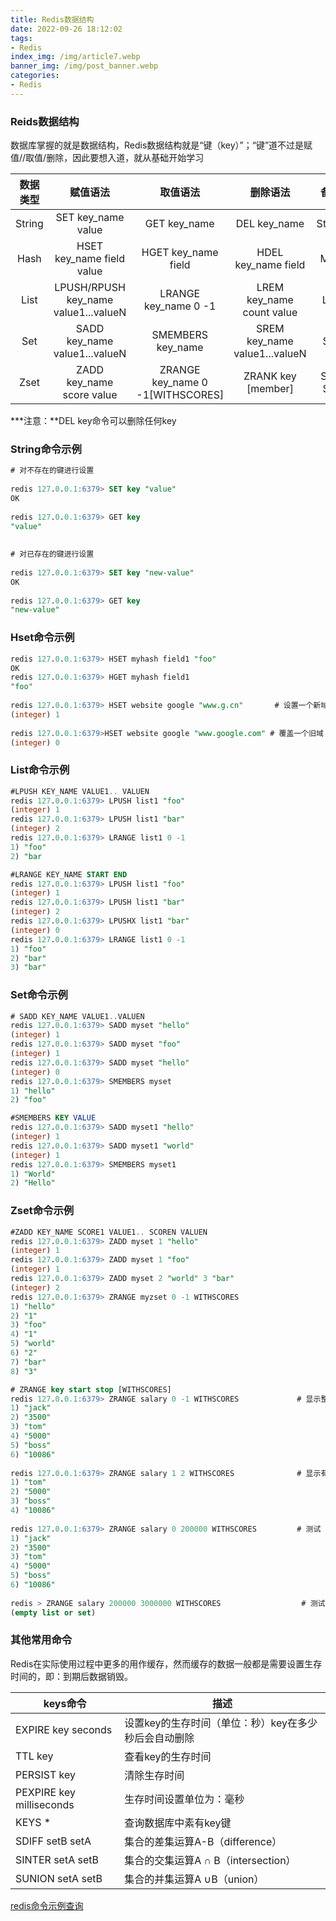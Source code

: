 ```yaml
---
title: Redis数据结构
date: 2022-09-26 18:12:02
tags: 
- Redis
index_img: /img/article7.webp
banner_img: /img/post_banner.webp
categories:
- Redis
---
```


### Reids数据结构

<p class="note note-success">
    数据库掌握的就是数据结构，Redis数据结构就是“键（key）”；“键”道不过是赋值//取值/删除，因此要想入道，就从基础开始学习
</p>

| 数据类型 |               赋值语法               |             取值语法             |           删除语法            |   备注   |
| :------: | :----------------------------------: | :------------------------------: | :---------------------------: | :------: |
|  String  |          SET key_name value          |           GET key_name           |         DEL key_name          |  String  |
|   Hash   |      HSET key_name field value       |       HGET key_name field        |      HDEL key_name field      |   Map    |
|   List   | LPUSH/RPUSH key_name value1...valueN |      LRANGE key_name  0 -1       |   LREM key_name count value   |   List   |
|   Set    |    SADD key_name value1...valueN     |        SMEMBERS key_name         | SREM key_name value1...valueN |   Set    |
|   Zset   |     ZADD key_name   score value      | ZRANGE key_name 0 -1[WITHSCORES] |      ZRANK key [member]       | Sort Set |

***注意：**DEL key命令可以删除任何key

### String命令示例

```sql
# 对不存在的键进行设置
 
redis 127.0.0.1:6379> SET key "value"
OK
 
redis 127.0.0.1:6379> GET key
"value"
 
 
# 对已存在的键进行设置
 
redis 127.0.0.1:6379> SET key "new-value"
OK
 
redis 127.0.0.1:6379> GET key
"new-value"
```

### Hset命令示例

```sql
redis 127.0.0.1:6379> HSET myhash field1 "foo"
OK
redis 127.0.0.1:6379> HGET myhash field1
"foo"
 
redis 127.0.0.1:6379> HSET website google "www.g.cn"       # 设置一个新域
(integer) 1
 
redis 127.0.0.1:6379>HSET website google "www.google.com" # 覆盖一个旧域
(integer) 0
```



### List命令示例

```sql
#LPUSH KEY_NAME VALUE1.. VALUEN
redis 127.0.0.1:6379> LPUSH list1 "foo"
(integer) 1
redis 127.0.0.1:6379> LPUSH list1 "bar"
(integer) 2
redis 127.0.0.1:6379> LRANGE list1 0 -1
1) "foo"
2) "bar
```



```sql
#LRANGE KEY_NAME START END
redis 127.0.0.1:6379> LPUSH list1 "foo"
(integer) 1
redis 127.0.0.1:6379> LPUSH list1 "bar"
(integer) 2
redis 127.0.0.1:6379> LPUSHX list1 "bar"
(integer) 0
redis 127.0.0.1:6379> LRANGE list1 0 -1
1) "foo"
2) "bar"
3) "bar"
```

### Set命令示例

```sql
# SADD KEY_NAME VALUE1..VALUEN
redis 127.0.0.1:6379> SADD myset "hello"
(integer) 1
redis 127.0.0.1:6379> SADD myset "foo"
(integer) 1
redis 127.0.0.1:6379> SADD myset "hello"
(integer) 0
redis 127.0.0.1:6379> SMEMBERS myset
1) "hello"
2) "foo"
```

```sql
#SMEMBERS KEY VALUE
redis 127.0.0.1:6379> SADD myset1 "hello"
(integer) 1
redis 127.0.0.1:6379> SADD myset1 "world"
(integer) 1
redis 127.0.0.1:6379> SMEMBERS myset1
1) "World"
2) "Hello"
```



### Zset命令示例

```sql
#ZADD KEY_NAME SCORE1 VALUE1.. SCOREN VALUEN
redis 127.0.0.1:6379> ZADD myset 1 "hello"
(integer) 1
redis 127.0.0.1:6379> ZADD myset 1 "foo"
(integer) 1
redis 127.0.0.1:6379> ZADD myset 2 "world" 3 "bar"
(integer) 2
redis 127.0.0.1:6379> ZRANGE myzset 0 -1 WITHSCORES
1) "hello"
2) "1"
3) "foo"
4) "1"
5) "world"
6) "2"
7) "bar"
8) "3"
```

```sql
# ZRANGE key start stop [WITHSCORES]
redis 127.0.0.1:6379> ZRANGE salary 0 -1 WITHSCORES             # 显示整个有序集成员
1) "jack"
2) "3500"
3) "tom"
4) "5000"
5) "boss"
6) "10086"
 
redis 127.0.0.1:6379> ZRANGE salary 1 2 WITHSCORES              # 显示有序集下标区间 1 至 2 的成员
1) "tom"
2) "5000"
3) "boss"
4) "10086"
 
redis 127.0.0.1:6379> ZRANGE salary 0 200000 WITHSCORES         # 测试 end 下标超出最大下标时的情况
1) "jack"
2) "3500"
3) "tom"
4) "5000"
5) "boss"
6) "10086"
 
redis > ZRANGE salary 200000 3000000 WITHSCORES                  # 测试当给定区间不存在于有序集时的情况
(empty list or set)
```

### 其他常用命令

<p class="note note-success">
    Redis在实际使用过程中更多的用作缓存，然而缓存的数据一般都是需要设置生存时间的，即：到期后数据销毁。
</p>

| keys命令                 | 描述                                                 |
| ------------------------ | ---------------------------------------------------- |
| EXPIRE key seconds       | 设置key的生存时间（单位：秒）key在多少秒后会自动删除 |
| TTL key                  | 查看key的生存时间                                    |
| PERSIST key              | 清除生存时间                                         |
| PEXPIRE key milliseconds | 生存时间设置单位为：毫秒                             |
| KEYS *                   | 查询数据库中素有key键                                |
| SDIFF setB setA          | 集合的差集运算A-B（difference）                      |
| SINTER setA setB         | 集合的交集运算A ∩ B（intersection）                  |
| SUNION setA setB         | 集合的并集运算A ∪B（union）                          |

[redis命令示例查询](https://www.redis.net.cn/order/)



